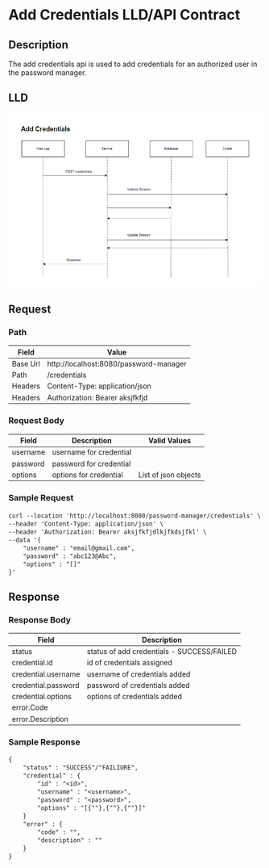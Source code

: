 # Add Credentials LLD/API Contract

## Description
The add credentials api is used to add credentials for an authorized user in the password manager.

## LLD
![Add Credentials Low Level Diagram](../assets/AddCredsLld.png)


## Request

### Path
| **Field** | **Value**                             |
|-----------|-----------                            |
| Base Url  | http://localhost:8080/password-manager|
| Path      |    /credentials                       |
| Headers   | Content-Type: application/json        |
| Headers   |Authorization: Bearer aksjfkfjd        |


### Request Body
| **Field**    | **Description**             | **Valid Values**                                                                 |
|--------------|-----------------------------|----------------------------------------------------------------------------------|
| username     | username for credential     |                                                                                  |
| password     | password for credential     |                                                                                  |
| options      | options for credential      | List of json objects                                                             |


### Sample Request
```
curl --location 'http://localhost:8080/password-manager/credentials' \
--header 'Content-Type: application/json' \
--header 'Authorization: Bearer aksjfkfjdlkjfkdsjfkl' \
--data '{
    "username" : "email@gmail.com",
    "password" : "abc123@Abc",
    "options" : "[]"
}'
```

## Response

### Response Body
| **Field**             | **Description**                             |
|-----------------------|---------------------------------------------|
| status                | status of add credentials - SUCCESS/FAILED  |
| credential.id         | id of credentials assigned                  |
| credential.username   | username of credentials added               |
| credential.password   | password of credentials added               |
| credential.options    | options of credentials added                |
| error.Code            |                                             |
| error.Description     |                                             |

### Sample Response
```
{
    "status" : "SUCCESS"/"FAILIURE",
    "credential" : {
        "id" : "<id>",
        "username" : "<username>",
        "password" : "<password>",
        "options" : "[{""},{""},{""}]"
    }
    "error" : {
        "code" : "",
        "description" : ""
    }
}
```


